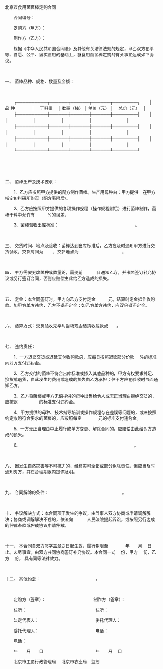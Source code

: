 



北京市食用菌菌棒定购合同



 

　　合同编号：　　

　　定购方（甲方）：　　

　　制作方（乙方）：　　

　　根据《中华人民共和国合同法》及其他有关法律法规的规定，甲乙双方在平等、自愿、公平、诚实信用的基础上，就食用菌菌棒定购的有关事宜达成如下协议。

　　

一、
菌棒品种、规格、数量及金额：

　　


　　┌──────────┬──────┬──────┬──────┬────────┐
　　│　　　 品 种　　　　│　 干料重　 │ 数量（棒） │ 单价（元） │　 总价（元）　 │
　　├──────────┼──────┼──────┼──────┼────────┤
　　│　　　　　　　　　　│　　　　　　│　　　　　　│　　　　　　│　　　　　　　　│
　　├──────────┼──────┼──────┼──────┼────────┤
　　│　　　　　　　　　　│　　　　　　│　　　　　　│　　　　　　│　　　　　　　　│
　　├──────────┼──────┼──────┼──────┼────────┤
　　│　　　　　　　　　　│　　　　　　│　　　　　　│　　　　　　│　　　　　　　　│
　　└──────────┴──────┴──────┴──────┴────────┘
　　


　　

　　

二、
菌棒生产及技术要求：　　

　　1、乙方应按照甲方提供的配方制作菌棒。生产用母种由：甲方提供　在甲方指定的科研所购买（配方表附后）。　　

　　2、乙方应按照甲方提供的各项操作规程（操作规程附后）进行菌棒制作，菌棒干料中允许有　　　%的误差。　　

　　3、菌棒验收出库标准：　　　　　　　　　　　　　　　　　　。

　　

三、
交货时间、地点及验收：菌棒达到出库标准后，乙方应及时通知甲方进行交货验收，交货时间为　　 ，交货地点为　　　　　　　　　　 。

　　

四、
甲方需要更改菌种或数量的，需提前　　　 日通知乙方，并书面签订补充协议或另行签订合同，否则应赔偿由此给乙方造成的损失。

　　

五、
定金：本合同签订时，甲方向乙方支付定金　　　元，结算时定金抵作收购款。如甲方单方违约，乙方不退还定金；如乙方单方违约，应双倍退还定金。

　　

六、
结算方式：交货验收完毕时当场现金结清收购款或　　。

　　

七、
违约责任：　　

　　1、一方迟延交货或迟延支付收购款的，应每日按照迟延部分价款　 %的标准向对方支付违约金。　　

　　2、乙方交付的菌棒不符合出库标准或掺入其他品种的，甲方有权要求补足、换货或退货，由此发生的费用或造成的损失由乙方承担；但甲方应在验收时书面通知乙方。　　

　　3、乙方将菌棒或甲方无偿提供的母种出售给他人或无正当理由拒绝交货的，应按照　　　　　的标准支付违约金。　　

　　4、甲方提供的母种、技术指导培训或操作规程存在差误等问题的，或未按照约定收购符合要求的菌棒的，应按照每亩　　　　元的标准支付违约金。　　

　　5、一方无正当理由中止履行或单方变更、解除合同的，应赔偿由此给对方造成的损失。　　

　　6、　　　　　　　　　　　　　　　　　　　　　　　　　　　 。

　　

八、
因发生自然灾害等不可抗力的，经核实可全部或部分免除责任，但应当及时通知对方，并在合理期限内提供证明。

　　

九、
合同解除的条件：　　　　　　　　　　　　　　　　　 。

　　

十、
争议解决方式：本合同项下发生的争议，由当事人双方协商或申请调解解决；协商或调解解决不成的，依法向　　　 人民法院提起诉讼，或按照另行达成的仲裁条款或仲裁协议申请仲裁。

　　

十一、
本合同自双方签字盖章之日起生效，履行期限至　　　　年　　月　 日止。未尽事宜，由双方共同协商签订补充协议。本合同一式　 份，甲方　 份，乙方　 份， 具有同等法律效力。

　　

十二、
其他约定：　　　　　　　　　　　　　。　

　　　

　　定购方（签章）：　　　　　　　　　　　 制作方（签章）：　　

　　住所：　　　　　　　　　　　　　　　　 住所：　　

　　法定代表人：　　　　　　　　　　　　　 委托代理人：　　

　　委托代理人：　　　　　　　　　　　　　 电话：　　

　　电话：　　

　　年　　月　　日　　　　　　　　　　　　 年　　月　 日　　

　　北京市工商行政管理局　 北京市农业局　监制